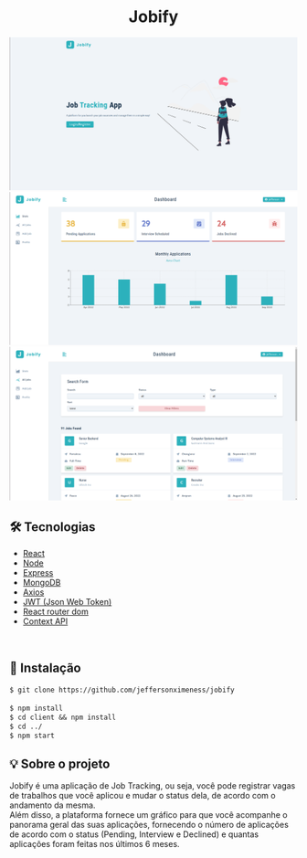 # <div align="center">Jobify</div>

<img src="./jobify-1.png" />
<img src="./jobify-2.png" />
<img src="./jobify-3.png" />

## 🛠️ Tecnologias

<ul>
  <li><a href="https://reactjs.org/">React</a></li>
  <li><a href="https://nodejs.org/en/">Node</a></li>
  <li><a href="https://nodejs.org/en/">Express</a></li>
  <li><a href="https://nodejs.org/en/">MongoDB</a></li>
  <li><a href="https://nodejs.org/en/">Axios</a></li>
  <li><a href="https://nodejs.org/en/">JWT (Json Web Token)</a></li>
  <li><a href="https://nodejs.org/en/">React router dom</a></li>
  <li><a href="https://nodejs.org/en/">Context API</a></li>
</ul>
<br/>

## 🚀 Instalação

```
$ git clone https://github.com/jeffersonximeness/jobify

$ npm install
$ cd client && npm install
$ cd ../
$ npm start
```

## 💡 Sobre o projeto
<div>
    Jobify é uma aplicação de Job Tracking, ou seja, você pode registrar vagas de trabalhos que você aplicou e mudar o status dela, de acordo com o andamento da mesma. <br/>
    Além disso, a plataforma fornece um gráfico para que você acompanhe o panorama geral das suas aplicações, fornecendo o número de aplicações de acordo com o status (Pending, Interview e Declined) e quantas aplicações foram feitas nos últimos 6 meses.
</div>

